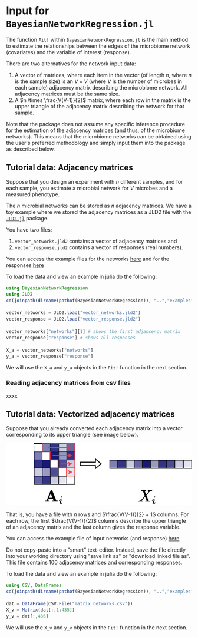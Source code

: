 # Input for `BayesianNetworkRegression.jl`

The function `Fit!` within `BayesianNetworkRegression.jl` is the main method to estimate the relationships between the edges of the microbiome network (covariates) and the variable of interest (response). 

There are two alternatives for the network input data:

1. A vector of matrices, where each item in the vector (of length $n$, where $n$ is the sample size) is an $V \times V$ (where $V$ is the number of microbes in each sample) adjacency matrix describing the microbiome network. All adjacency matrices must be the same size.
2. A $n \times \frac{V(V-1)}{2}$ matrix, where each row in the matrix is the upper triangle of the adjacency matrix describing the network for that sample.

Note that the package does not assume any specific inference procedure for the estimation of the adjacency matrices (and thus, of the microbiome networks). This means that the microbiome networks can be obtained using the user's preferred methodology and simply input them into the package as described below.

## Tutorial data: Adjacency matrices 

Suppose that you design an experiment with $n$ different samples, and for each sample, you estimate a microbial network for $V$ microbes and a measured phenotype.

The $n$ microbial networks can be stored as $n$ adjacency matrices. We have a toy example where we stored the adjacency matrices as a JLD2 file with the [`JLD2.jl`](https://github.com/JuliaIO/JLD2.jl) package.

You have two files:
1. `vector_networks.jld2` contains a vector of adjacency matrices and
2. `vector_response.jld2` contains a vector of responses (real numbers).

You can access the example files for the networks 
[here](https://github.com/samozm/BayesianNetworkRegression.jl/blob/main/examples/vector_networks.jld2)
and for the responses
[here](https://github.com/samozm/BayesianNetworkRegression.jl/blob/main/examples/vector_response.jld2)

To load the data and view an example in julia do the following:
```julia
using BayesianNetworkRegression
using JLD2
cd(joinpath(dirname(pathof(BayesianNetworkRegression)), "..","examples"))

vector_networks = JLD2.load("vector_networks.jld2")
vector_response = JLD2.load("vector_response.jld2")

vector_networks["networks"][1] # shows the first adjancency matrix
vector_response["response"] # shows all responses

X_a = vector_networks["networks"]
y_a = vector_response["response"]
```

We will use the `X_a` and `y_a` objects in the `Fit!` function in the next section.

### Reading adjacency matrices from csv files

xxxx

## Tutorial data: Vectorized adjacency matrices

Suppose that you already converted each adjacency matrix into a vector corresponding to its upper triangle (see image below).

![transformA](../assets/transformA.png)

That is, you have a file with $n$ rows and $\frac{V(V-1)}{2} + 1$ columns. For each row, the first $\frac{V(V-1)}{2}$ columns describe the upper triangle of an adjacency matrix and the last column gives the response variable. 

You can access the example file of input networks (and response)
[here](https://github.com/samozm/BayesianNetworkRegression.jl/blob/main/examples/matrix_networks.csv)

Do not copy-paste into a "smart" text-editor. Instead, save the file
directly into your working directory using "save link as" or "download linked file as".
This file contains 100 adjacency matrices and corresponding responses.

To load the data and view an example in julia do the following:
```julia
using CSV, DataFrames
cd(joinpath(dirname(pathof(BayesianNetworkRegression)), "..","examples"))

dat = DataFrame(CSV.File("matrix_networks.csv"))
X_v = Matrix(dat[:,1:435])
y_v = dat[:,436]
```

We will use the `X_v` and `y_v` objects in the `Fit!` function in the next section.
